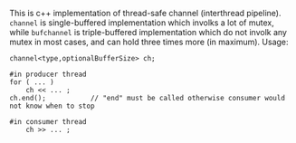 This is c++ implementation of thread-safe channel (interthread pipeline). `channel` is single-buffered implementation which involks a lot of mutex, while `bufchannel` is triple-buffered implementation which do not involk any mutex in most cases, and can hold three times more (in maximum). Usage:
```
channel<type,optionalBufferSize> ch;

#in producer thread
for ( ... )
	ch << ... ;
ch.end();			// "end" must be called otherwise consumer would not know when to stop

#in consumer thread
	ch >> ... ;
```